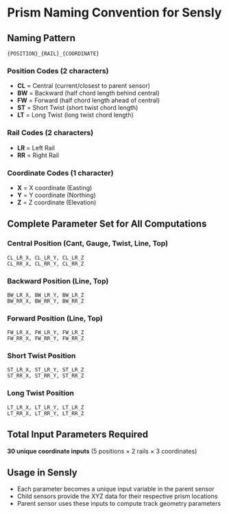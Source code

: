 # Prism Naming Convention for Sensly

## Naming Pattern
`{POSITION}_{RAIL}_{COORDINATE}`

### Position Codes (2 characters)
- **CL** = Central (current/closest to parent sensor)
- **BW** = Backward (half chord length behind central)
- **FW** = Forward (half chord length ahead of central)
- **ST** = Short Twist (short twist chord length)
- **LT** = Long Twist (long twist chord length)

### Rail Codes (2 characters)
- **LR** = Left Rail
- **RR** = Right Rail

### Coordinate Codes (1 character)
- **X** = X coordinate (Easting)
- **Y** = Y coordinate (Northing)  
- **Z** = Z coordinate (Elevation)

## Complete Parameter Set for All Computations

### Central Position (Cant, Gauge, Twist, Line, Top)
```
CL_LR_X, CL_LR_Y, CL_LR_Z
CL_RR_X, CL_RR_Y, CL_RR_Z
```

### Backward Position (Line, Top)
```
BW_LR_X, BW_LR_Y, BW_LR_Z
BW_RR_X, BW_RR_Y, BW_RR_Z
```

### Forward Position (Line, Top)
```
FW_LR_X, FW_LR_Y, FW_LR_Z
FW_RR_X, FW_RR_Y, FW_RR_Z
```

### Short Twist Position
```
ST_LR_X, ST_LR_Y, ST_LR_Z
ST_RR_X, ST_RR_Y, ST_RR_Z
```

### Long Twist Position
```
LT_LR_X, LT_LR_Y, LT_LR_Z
LT_RR_X, LT_RR_Y, LT_RR_Z
```

## Total Input Parameters Required
**30 unique coordinate inputs** (5 positions × 2 rails × 3 coordinates)

## Usage in Sensly
- Each parameter becomes a unique input variable in the parent sensor
- Child sensors provide the XYZ data for their respective prism locations
- Parent sensor uses these inputs to compute track geometry parameters
